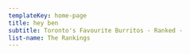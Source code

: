 ```yaml
---
templateKey: home-page
title: hey ben
subtitle: Toronto's Favourite Burritos - Ranked -
list-name: The Rankings
---
```


